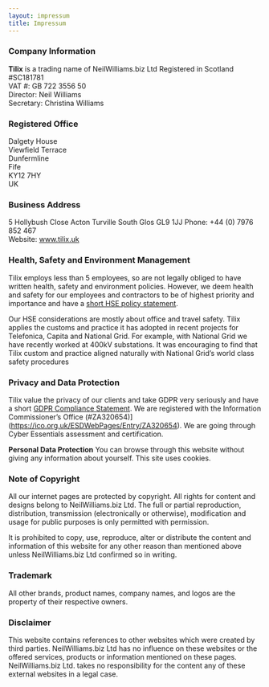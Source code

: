 ```yaml
---
layout: impressum
title: Impressum
---
```


### Company Information
**Tilix** is a trading name of NeilWilliams.biz Ltd
Registered in Scotland #SC181781  
VAT #: GB 722 3556 50  
Director: Neil Williams  
Secretary: Christina Williams  

### Registered Office
Dalgety House  
Viewfield Terrace  
Dunfermline  
Fife  
KY12 7HY  
UK  

### Business Address
5 Hollybush Close
Acton Turville
South Glos
GL9 1JJ
Phone: +44 (0) 7976 852 467  
Website: www.tilix.uk

### Health, Safety and Environment Management
Tilix employs less than 5 employees, so are not legally obliged to have written health, safety and environment policies. However, we deem health and safety for our employees and contractors to be of highest priority and importance and have a [short HSE policy statement](hse.html).

Our HSE considerations are mostly about office and travel safety. Tilix applies the customs and practice it has adopted in recent projects for Telefonica, Capita and National Grid. For example, with National Grid we have recently worked at 400kV substations. It was encouraging to find that Tilix custom and practice aligned naturally with National Grid’s world class safety procedures

### Privacy and Data Protection
Tilix value the privacy of our clients and take GDPR very seriously and have a short [GDPR Compliance Statement](gdpr.html). We are registered with the Information Commissioner’s Office (#ZA320654)](https://ico.org.uk/ESDWebPages/Entry/ZA320654). We are going through Cyber Essentials assessment and certification.

**Personal Data Protection** You can browse through this website without giving any information about yourself. This site uses cookies.

### Note of Copyright
All our internet pages are protected by copyright. All rights for content and designs belong to NeilWilliams.biz Ltd. The full or partial reproduction, distribution, transmission (electronically or otherwise), modification and usage for public purposes is only permitted with permission.

It is prohibited to copy, use, reproduce, alter or distribute the content and information of this website for any other reason than mentioned above unless NeilWilliams.biz Ltd confirmed so in writing.

### Trademark
All other brands, product names, company names, and logos are the property of their respective owners.

### Disclaimer
This website contains references to other websites which were created by third parties. NeilWilliams.biz Ltd has no influence on these websites or the offered services, products or information mentioned on these pages. NeilWilliams.biz Ltd. takes no responsibility for the content any of these external websites in a legal case.
